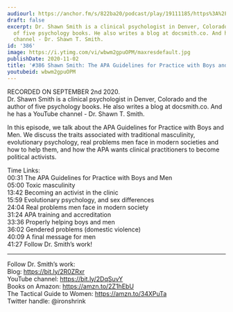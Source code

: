```yaml
---
audiourl: https://anchor.fm/s/822ba20/podcast/play/19111185/https%3A%2F%2Fd3ctxlq1ktw2nl.cloudfront.net%2Fstaging%2F2020-8-5%2Ff29b1f21-60f6-72b3-b070-4a6fdd61176b.m4a
draft: false
excerpt: Dr. Shawn Smith is a clinical psychologist in Denver, Colorado and the author
  of five psychology books. He also writes a blog at docsmith.co. And he has a YouTube
  channel - Dr. Shawn T. Smith.
id: '386'
image: https://i.ytimg.com/vi/wbwm2gpuOPM/maxresdefault.jpg
publishDate: 2020-11-02
title: '#386 Shawn Smith: The APA Guidelines for Practice with Boys and Men'
youtubeid: wbwm2gpuOPM
---
```

<div class="timelinks">

RECORDED ON SEPTEMBER 2nd 2020.  
Dr. Shawn Smith is a clinical psychologist in Denver, Colorado and the author of five psychology books. He also writes a blog at docsmith.co. And he has a YouTube channel - Dr. Shawn T. Smith.

In this episode, we talk about the APA Guidelines for Practice with Boys and Men. We discuss the traits associated with traditional masculinity, evolutionary psychology, real problems men face in modern societies and how to help them, and how the APA wants clinical practitioners to become political activists.

Time Links:  
<time>00:31</time> The APA Guidelines for Practice with Boys and Men  
<time>05:00</time> Toxic masculinity  
<time>13:42</time> Becoming an activist in the clinic  
<time>15:59</time> Evolutionary psychology, and sex differences  
<time>24:04</time> Real problems men face in modern society  
<time>31:24</time> APA training and accreditation  
<time>33:36</time> Properly helping boys and men  
<time>36:02</time> Gendered problems (domestic violence)  
<time>40:09</time> A final message for men  
<time>41:27</time> Follow Dr. Smith’s work!

---

Follow Dr. Smith’s work:  
Blog: https://bit.ly/2R0ZRxr  
YouTube channel: https://bit.ly/2DqSuvY  
Books on Amazon: https://amzn.to/2Z1hEbU  
The Tactical Guide to Women: https://amzn.to/34XPuTa  
Twitter handle: @ironshrink
</div>

